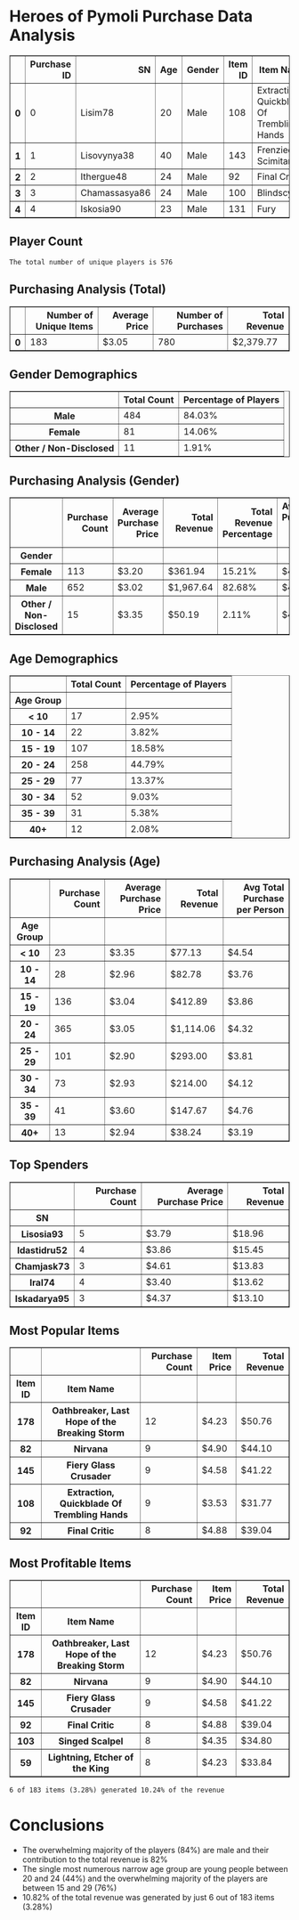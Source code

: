 
# Heroes of Pymoli Purchase Data Analysis

<div>
<table border="1" class="dataframe">
  <thead>
    <tr style="text-align: right;">
      <th></th>
      <th>Purchase ID</th>
      <th>SN</th>
      <th>Age</th>
      <th>Gender</th>
      <th>Item ID</th>
      <th>Item Name</th>
      <th>Price</th>
    </tr>
  </thead>
  <tbody>
    <tr>
      <th>0</th>
      <td>0</td>
      <td>Lisim78</td>
      <td>20</td>
      <td>Male</td>
      <td>108</td>
      <td>Extraction, Quickblade Of Trembling Hands</td>
      <td>3.53</td>
    </tr>
    <tr>
      <th>1</th>
      <td>1</td>
      <td>Lisovynya38</td>
      <td>40</td>
      <td>Male</td>
      <td>143</td>
      <td>Frenzied Scimitar</td>
      <td>1.56</td>
    </tr>
    <tr>
      <th>2</th>
      <td>2</td>
      <td>Ithergue48</td>
      <td>24</td>
      <td>Male</td>
      <td>92</td>
      <td>Final Critic</td>
      <td>4.88</td>
    </tr>
    <tr>
      <th>3</th>
      <td>3</td>
      <td>Chamassasya86</td>
      <td>24</td>
      <td>Male</td>
      <td>100</td>
      <td>Blindscythe</td>
      <td>3.27</td>
    </tr>
    <tr>
      <th>4</th>
      <td>4</td>
      <td>Iskosia90</td>
      <td>23</td>
      <td>Male</td>
      <td>131</td>
      <td>Fury</td>
      <td>1.44</td>
    </tr>
  </tbody>
</table>
</div>

## Player Count

    The total number of unique players is 576
    

## Purchasing Analysis (Total)

<div>
<table border="1" class="dataframe">
  <thead>
    <tr style="text-align: right;">
      <th></th>
      <th>Number of Unique Items</th>
      <th>Average Price</th>
      <th>Number of Purchases</th>
      <th>Total Revenue</th>
    </tr>
  </thead>
  <tbody>
    <tr>
      <th>0</th>
      <td>183</td>
      <td>$3.05</td>
      <td>780</td>
      <td>$2,379.77</td>
    </tr>
  </tbody>
</table>
</div>



## Gender Demographics

<div>
<table border="1" class="dataframe">
  <thead>
    <tr style="text-align: right;">
      <th></th>
      <th>Total Count</th>
      <th>Percentage of Players</th>
    </tr>
  </thead>
  <tbody>
    <tr>
      <th>Male</th>
      <td>484</td>
      <td>84.03%</td>
    </tr>
    <tr>
      <th>Female</th>
      <td>81</td>
      <td>14.06%</td>
    </tr>
    <tr>
      <th>Other / Non-Disclosed</th>
      <td>11</td>
      <td>1.91%</td>
    </tr>
  </tbody>
</table>
</div>



## Purchasing Analysis (Gender)

<div>
<table border="1" class="dataframe">
  <thead>
    <tr style="text-align: right;">
      <th></th>
      <th>Purchase Count</th>
      <th>Average Purchase Price</th>
      <th>Total Revenue</th>
      <th>Total Revenue Percentage</th>
      <th>Avg Total Purchase per Person</th>
    </tr>
    <tr>
      <th>Gender</th>
      <th></th>
      <th></th>
      <th></th>
      <th></th>
      <th></th>
    </tr>
  </thead>
  <tbody>
    <tr>
      <th>Female</th>
      <td>113</td>
      <td>$3.20</td>
      <td>$361.94</td>
      <td>15.21%</td>
      <td>$4.47</td>
    </tr>
    <tr>
      <th>Male</th>
      <td>652</td>
      <td>$3.02</td>
      <td>$1,967.64</td>
      <td>82.68%</td>
      <td>$4.07</td>
    </tr>
    <tr>
      <th>Other / Non-Disclosed</th>
      <td>15</td>
      <td>$3.35</td>
      <td>$50.19</td>
      <td>2.11%</td>
      <td>$4.56</td>
    </tr>
  </tbody>
</table>
</div>



## Age Demographics

<div>
<table border="1" class="dataframe">
  <thead>
    <tr style="text-align: right;">
      <th></th>
      <th>Total Count</th>
      <th>Percentage of Players</th>
    </tr>
    <tr>
      <th>Age Group</th>
      <th></th>
      <th></th>
    </tr>
  </thead>
  <tbody>
    <tr>
      <th>&lt; 10</th>
      <td>17</td>
      <td>2.95%</td>
    </tr>
    <tr>
      <th>10 - 14</th>
      <td>22</td>
      <td>3.82%</td>
    </tr>
    <tr>
      <th>15 - 19</th>
      <td>107</td>
      <td>18.58%</td>
    </tr>
    <tr>
      <th>20 - 24</th>
      <td>258</td>
      <td>44.79%</td>
    </tr>
    <tr>
      <th>25 - 29</th>
      <td>77</td>
      <td>13.37%</td>
    </tr>
    <tr>
      <th>30 - 34</th>
      <td>52</td>
      <td>9.03%</td>
    </tr>
    <tr>
      <th>35 - 39</th>
      <td>31</td>
      <td>5.38%</td>
    </tr>
    <tr>
      <th>40+</th>
      <td>12</td>
      <td>2.08%</td>
    </tr>
  </tbody>
</table>
</div>


## Purchasing Analysis (Age)

<div>
<table border="1" class="dataframe">
  <thead>
    <tr style="text-align: right;">
      <th></th>
      <th>Purchase Count</th>
      <th>Average Purchase Price</th>
      <th>Total Revenue</th>
      <th>Avg Total Purchase per Person</th>
    </tr>
    <tr>
      <th>Age Group</th>
      <th></th>
      <th></th>
      <th></th>
      <th></th>
    </tr>
  </thead>
  <tbody>
    <tr>
      <th>&lt; 10</th>
      <td>23</td>
      <td>$3.35</td>
      <td>$77.13</td>
      <td>$4.54</td>
    </tr>
    <tr>
      <th>10 - 14</th>
      <td>28</td>
      <td>$2.96</td>
      <td>$82.78</td>
      <td>$3.76</td>
    </tr>
    <tr>
      <th>15 - 19</th>
      <td>136</td>
      <td>$3.04</td>
      <td>$412.89</td>
      <td>$3.86</td>
    </tr>
    <tr>
      <th>20 - 24</th>
      <td>365</td>
      <td>$3.05</td>
      <td>$1,114.06</td>
      <td>$4.32</td>
    </tr>
    <tr>
      <th>25 - 29</th>
      <td>101</td>
      <td>$2.90</td>
      <td>$293.00</td>
      <td>$3.81</td>
    </tr>
    <tr>
      <th>30 - 34</th>
      <td>73</td>
      <td>$2.93</td>
      <td>$214.00</td>
      <td>$4.12</td>
    </tr>
    <tr>
      <th>35 - 39</th>
      <td>41</td>
      <td>$3.60</td>
      <td>$147.67</td>
      <td>$4.76</td>
    </tr>
    <tr>
      <th>40+</th>
      <td>13</td>
      <td>$2.94</td>
      <td>$38.24</td>
      <td>$3.19</td>
    </tr>
  </tbody>
</table>
</div>

## Top Spenders

<div>
<table border="1" class="dataframe">
  <thead>
    <tr style="text-align: right;">
      <th></th>
      <th>Purchase Count</th>
      <th>Average Purchase Price</th>
      <th>Total Revenue</th>
    </tr>
    <tr>
      <th>SN</th>
      <th></th>
      <th></th>
      <th></th>
    </tr>
  </thead>
  <tbody>
    <tr>
      <th>Lisosia93</th>
      <td>5</td>
      <td>$3.79</td>
      <td>$18.96</td>
    </tr>
    <tr>
      <th>Idastidru52</th>
      <td>4</td>
      <td>$3.86</td>
      <td>$15.45</td>
    </tr>
    <tr>
      <th>Chamjask73</th>
      <td>3</td>
      <td>$4.61</td>
      <td>$13.83</td>
    </tr>
    <tr>
      <th>Iral74</th>
      <td>4</td>
      <td>$3.40</td>
      <td>$13.62</td>
    </tr>
    <tr>
      <th>Iskadarya95</th>
      <td>3</td>
      <td>$4.37</td>
      <td>$13.10</td>
    </tr>
  </tbody>
</table>
</div>

## Most Popular Items

<div>
<table border="1" class="dataframe">
  <thead>
    <tr style="text-align: right;">
      <th></th>
      <th></th>
      <th>Purchase Count</th>
      <th>Item Price</th>
      <th>Total Revenue</th>
    </tr>
    <tr>
      <th>Item ID</th>
      <th>Item Name</th>
      <th></th>
      <th></th>
      <th></th>
    </tr>
  </thead>
  <tbody>
    <tr>
      <th>178</th>
      <th>Oathbreaker, Last Hope of the Breaking Storm</th>
      <td>12</td>
      <td>$4.23</td>
      <td>$50.76</td>
    </tr>
    <tr>
      <th>82</th>
      <th>Nirvana</th>
      <td>9</td>
      <td>$4.90</td>
      <td>$44.10</td>
    </tr>
    <tr>
      <th>145</th>
      <th>Fiery Glass Crusader</th>
      <td>9</td>
      <td>$4.58</td>
      <td>$41.22</td>
    </tr>
    <tr>
      <th>108</th>
      <th>Extraction, Quickblade Of Trembling Hands</th>
      <td>9</td>
      <td>$3.53</td>
      <td>$31.77</td>
    </tr>
    <tr>
      <th>92</th>
      <th>Final Critic</th>
      <td>8</td>
      <td>$4.88</td>
      <td>$39.04</td>
    </tr>
  </tbody>
</table>
</div>

## Most Profitable Items

<div>
<table border="1" class="dataframe">
  <thead>
    <tr style="text-align: right;">
      <th></th>
      <th></th>
      <th>Purchase Count</th>
      <th>Item Price</th>
      <th>Total Revenue</th>
    </tr>
    <tr>
      <th>Item ID</th>
      <th>Item Name</th>
      <th></th>
      <th></th>
      <th></th>
    </tr>
  </thead>
  <tbody>
    <tr>
      <th>178</th>
      <th>Oathbreaker, Last Hope of the Breaking Storm</th>
      <td>12</td>
      <td>$4.23</td>
      <td>$50.76</td>
    </tr>
    <tr>
      <th>82</th>
      <th>Nirvana</th>
      <td>9</td>
      <td>$4.90</td>
      <td>$44.10</td>
    </tr>
    <tr>
      <th>145</th>
      <th>Fiery Glass Crusader</th>
      <td>9</td>
      <td>$4.58</td>
      <td>$41.22</td>
    </tr>
    <tr>
      <th>92</th>
      <th>Final Critic</th>
      <td>8</td>
      <td>$4.88</td>
      <td>$39.04</td>
    </tr>
    <tr>
      <th>103</th>
      <th>Singed Scalpel</th>
      <td>8</td>
      <td>$4.35</td>
      <td>$34.80</td>
    </tr>
    <tr>
      <th>59</th>
      <th>Lightning, Etcher of the King</th>
      <td>8</td>
      <td>$4.23</td>
      <td>$33.84</td>
    </tr>
  </tbody>
</table>
</div>


    6 of 183 items (3.28%) generated 10.24% of the revenue
    

# Conclusions
- The overwhelming majority of the players (84%) are male and their contribution to the total revenue is 82%
- The single most numerous narrow age group are young people between 20 and 24 (44%) and the overwhelming majority of the players are between 15 and 29 (76%)
- 10.82% of the total revenue was generated by just 6 out of 183 items (3.28%)
